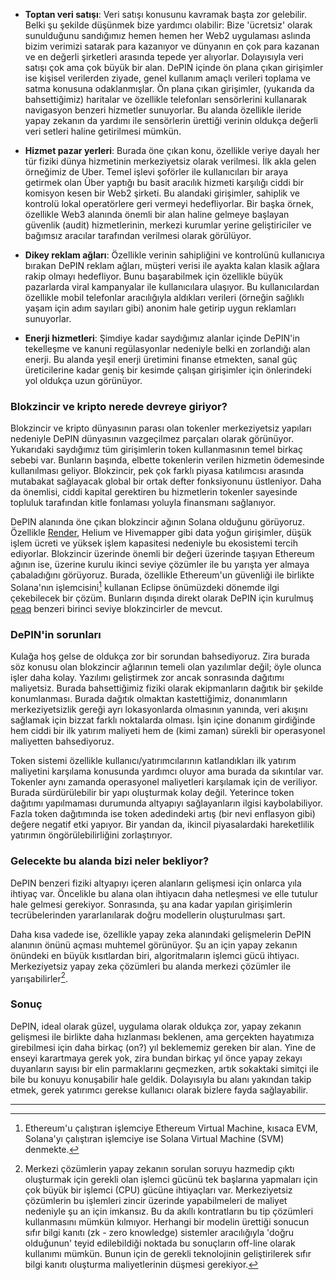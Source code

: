 - **Toptan veri satışı**: Veri satışı konusunu kavramak başta zor gelebilir. Belki şu şekilde düşünmek bize yardımcı olabilir: Bize 'ücretsiz' olarak sunulduğunu sandığımız hemen hemen her Web2 uygulaması aslında bizim verimizi satarak para kazanıyor ve dünyanın en çok para kazanan ve en değerli şirketleri arasında tepede yer alıyorlar. Dolayısıyla veri satışı çok ama çok büyük bir alan. DePIN içinde ön plana çıkan girişimler ise kişisel verilerden ziyade, genel kullanım amaçlı verileri toplama ve satma konusuna odaklanmışlar. Ön plana çıkan girişimler, (yukarıda da  bahsettiğimiz) haritalar ve özellikle telefonları sensörlerini kullanarak navigasyon benzeri hizmetler sunuyorlar. Bu alanda özellikle ileride yapay zekanın da yardımı ile sensörlerin ürettiği verinin oldukça değerli veri setleri haline getirilmesi mümkün.

- **Hizmet pazar yerleri**: Burada öne çıkan konu, özellikle veriye dayalı her tür fiziki dünya hizmetinin merkeziyetsiz olarak verilmesi. İlk akla gelen örneğimiz de Uber. Temel işlevi şoförler ile kullanıcıları bir araya getirmek olan Über yaptığı bu basit aracılık hizmeti karşılığı ciddi bir komisyon kesen bir Web2 şirketi. Bu alandaki girişimler, sahiplik ve kontrolü lokal operatörlere geri vermeyi hedefliyorlar. Bir başka örnek, özellikle Web3 alanında önemli bir alan haline gelmeye başlayan güvenlik (audit) hizmetlerinin, merkezi kurumlar yerine geliştiriciler ve bağımsız aracılar tarafından verilmesi olarak görülüyor.
  
- **Dikey reklam ağları**: Özellikle verinin sahipliğini ve kontrolünü kullanıcıya bırakan DePIN reklam ağları, müşteri verisi ile ayakta kalan klasik ağlara rakip olmayı hedefliyor. Bunu başarabilmek için özellikle büyük pazarlarda viral kampanyalar ile kullanıcılara ulaşıyor. Bu kullanıcılardan özellikle mobil telefonlar aracılığıyla aldıkları verileri (örneğin sağlıklı yaşam için adım sayıları gibi) anonim hale getirip uygun reklamları sunuyorlar. 

- **Enerji hizmetleri**: Şimdiye kadar saydığımız alanlar içinde DePIN'in tekelleşme ve kanuni regülasyonlar nedeniyle belki en zorlandığı alan enerji. Bu alanda yeşil enerji üretimini finanse etmekten, sanal güç üreticilerine kadar geniş bir kesimde çalışan girişimler için önlerindeki yol oldukça uzun görünüyor. 

### Blokzincir ve kripto nerede devreye giriyor?

Blokzincir ve kripto dünyasının parası olan tokenler merkeziyetsiz yapıları nedeniyle DePIN dünyasının vazgeçilmez parçaları olarak görünüyor. Yukarıdaki saydığımız tüm girişimlerin token kullanmasının temel birkaç sebebi var. Bunların başında, elbette tokenlerin verilen hizmetin ödemesinde kullanılması geliyor. Blokzincir, pek çok farklı piyasa katılımcısı arasında mutabakat sağlayacak global bir ortak defter fonksiyonunu üstleniyor. Daha da önemlisi, ciddi kapital gerektiren bu hizmetlerin tokenler sayesinde topluluk tarafından kitle fonlaması yoluyla finansmanı sağlanıyor. 

DePIN alanında öne çıkan blokzincir ağının Solana olduğunu görüyoruz. Özellikle [Render](https://rendernetwork.com/), Helium ve Hivemapper gibi data yoğun girişimler, düşük işlem ücreti ve yüksek işlem kapasitesi nedeniyle bu ekosistemi tercih ediyorlar. Blokzincir üzerinde önemli bir değeri üzerinde taşıyan Ethereum ağının ise, üzerine kurulu ikinci seviye çözümler ile bu yarışta yer almaya çabaladığını görüyoruz. Burada, özellikle Ethereum'un güvenliği ile birlikte Solana'nın işlemcisini[^2] kullanan Eclipse önümüzdeki dönemde ilgi çekebilecek bir çözüm. Bunların dışında direkt olarak DePIN için kurulmuş [peaq](https://www.peaq.network/) benzeri birinci seviye blokzincirler de mevcut.  

### DePIN'in sorunları 

Kulağa hoş gelse de oldukça zor bir sorundan bahsediyoruz. Zira burada söz konusu olan blokzincir ağlarının temeli olan yazılımlar değil; öyle olunca işler daha kolay. Yazılımı geliştirmek zor ancak sonrasında dağıtımı maliyetsiz. Burada bahsettiğimiz fiziki olarak ekipmanların dağıtık bir şekilde konumlanması. Burada dağıtık olmaktan kastettiğimiz, donanımların merkeziyetsizlik gereği ayrı lokasyonlarda olmasının yanında, veri akışını sağlamak için bizzat farklı noktalarda olması. İşin içine donanım girdiğinde hem ciddi bir ilk yatırım maliyeti hem de (kimi zaman) sürekli bir operasyonel maliyetten bahsediyoruz. 

Token sistemi özellikle kullanıcı/yatırımcılarının katlandıkları ilk yatırım maliyetini karşılama konusunda yardımcı oluyor ama burada da sıkıntılar var. Tokenler aynı zamanda operasyonel maliyetleri karşılamak için de veriliyor. Burada sürdürülebilir bir yapı oluşturmak kolay değil. Yeterince token dağıtımı yapılmaması durumunda altyapıyı sağlayanların ilgisi kaybolabiliyor. Fazla token dağıtımında ise token adedindeki artış (bir nevi enflasyon gibi) değere negatif etki yapıyor. Bir yandan da, ikincil piyasalardaki hareketlilik yatırımın öngörülebilirliğini zorlaştırıyor. 

### Gelecekte bu alanda bizi neler bekliyor?

DePIN benzeri fiziki altyapıyı içeren alanların gelişmesi için onlarca yıla ihtiyaç var. Öncelikle bu alana olan ihtiyacın daha netleşmesi ve elle tutulur hale gelmesi gerekiyor. Sonrasında, şu ana kadar yapılan girişimlerin tecrübelerinden yararlanılarak doğru modellerin oluşturulması şart.

Daha kısa vadede ise, özellikle yapay zeka alanındaki gelişmelerin DePIN alanının önünü açması muhtemel görünüyor. Şu an için yapay zekanın önündeki en büyük kısıtlardan biri, algoritmaların işlemci gücü ihtiyacı. Merkeziyetsiz yapay zeka çözümleri bu alanda merkezi çözümler ile yarışabilirler[^3].

### Sonuç
DePIN, ideal olarak güzel, uygulama olarak oldukça zor, yapay zekanın gelişmesi ile birlikte daha hızlanması beklenen, ama gerçekten hayatımıza girebilmesi için daha birkaç (on?) yıl beklememiz gereken bir alan. Yine de enseyi karartmaya gerek yok, zira bundan birkaç yıl önce yapay zekayı duyanların sayısı bir elin parmaklarını geçmezken, artık sokaktaki simitçi ile bile bu konuyu konuşabilir hale geldik. Dolayısıyla bu alanı yakından takip etmek, gerek yatırımcı gerekse kullanıcı olarak bizlere fayda sağlayabilir. 

---

[^1]: Bu altı bölümün isimleri, bu yazının da esin kaynağı olan ve DePIN üzerinde şu ana kadar yayınlanmış en kapsamlı rapor olan Messari'nin [State of DePIN (2023)](https://messari.io/report/state-of-depin-2023) raporundan alındı. Raporda bahsedilen girişimlerin tokenları ise şu şekilde FIL, RNDR, TAO, AR, AKT, HNT, LPT, IOTX, MOBILE, HONEY, OLAS, DIMA ve WIFI. 

[^2]: Ethereum'u çalıştıran işlemciye Ethereum Virtual Machine, kısaca EVM, Solana'yı çalıştıran işlemciye ise Solana Virtual Machine (SVM) denmekte. 

[^3]: Merkezi çözümlerin yapay zekanın sorulan soruyu hazmedip çıktı oluşturmak için gerekli olan işlemci gücünü tek başlarına yapmaları için çok büyük bir işlemci (CPU) gücüne ihtiyaçları var. Merkeziyetsiz çözümlerin bu işlemleri zincir üzerinde yapabilmeleri de maliyet nedeniyle şu an için imkansız. Bu da akıllı kontratların bu tip çözümleri kullanmasını mümkün kılmıyor. Herhangi bir modelin ürettiği sonucun sıfır bilgi kanıtı (zk - zero knowledge) sistemler aracılığıyla 'doğru olduğunun' teyid edilebildiği noktada bu sonuçların off-line olarak kullanımı mümkün. Bunun için de gerekli teknolojinin geliştirilerek sıfır bilgi kanıtı oluşturma maliyetlerinin düşmesi gerekiyor. 
